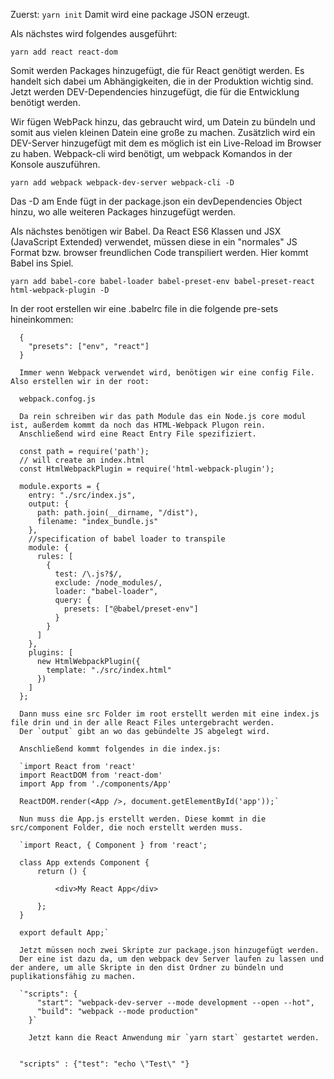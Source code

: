 Zuerst:
`yarn init`
Damit wird eine package JSON erzeugt.

Als nächstes wird folgendes ausgeführt:

```yarn add react react-dom```

Somit werden Packages hinzugefügt, die für React genötigt werden. Es handelt sich dabei um Abhängigkeiten, die in der Produktion wichtig sind.
Jetzt werden DEV-Dependencies hinzugefügt, die für die Entwicklung benötigt werden.

Wir fügen WebPack hinzu, das gebraucht wird, um Datein zu bündeln und somit aus vielen kleinen Datein eine große zu machen. Zusätzlich wird ein DEV-Server
hinzugefügt mit dem es möglich ist ein Live-Reload im Browser zu haben. Webpack-cli wird benötigt, um webpack Komandos in der Konsole auszuführen.

```yarn add webpack webpack-dev-server webpack-cli -D```

Das -D am Ende fügt in der package.json ein devDependencies Object hinzu, wo alle weiteren Packages hinzugefügt werden.

Als nächstes benötigen wir Babel. Da React ES6 Klassen und JSX (JavaScript Extended) verwendet, müssen diese in ein "normales" JS Format bzw. browser freundlichen Code transpiliert werden. Hier kommt Babel ins Spiel.

```yarn add babel-core babel-loader babel-preset-env babel-preset-react html-webpack-plugin -D```

In der root erstellen wir eine .babelrc file in die folgende pre-sets hineinkommen:

```
  {
    "presets": ["env", "react"]
  }

  Immer wenn Webpack verwendet wird, benötigen wir eine config File. Also erstellen wir in der root:

  webpack.confog.js

  Da rein schreiben wir das path Module das ein Node.js core modul ist, außerdem kommt da noch das HTML-Webpack Plugon rein.
  Anschließend wird eine React Entry File spezifiziert.

  const path = require('path');
  // will create an index.html
  const HtmlWebpackPlugin = require('html-webpack-plugin');

  module.exports = {
    entry: "./src/index.js",
    output: {
      path: path.join(__dirname, "/dist"),
      filename: "index_bundle.js"
    },
    //specification of babel loader to transpile
    module: {
      rules: [
        {
          test: /\.js?$/,
          exclude: /node_modules/,
          loader: "babel-loader",
          query: {
            presets: ["@babel/preset-env"]
          }
        }
      ]
    },
    plugins: [
      new HtmlWebpackPlugin({
        template: "./src/index.html"
      })
    ]
  };

  Dann muss eine src Folder im root erstellt werden mit eine index.js file drin und in der alle React Files untergebracht werden.
  Der `output` gibt an wo das gebündelte JS abgelegt wird.

  Anschließend kommt folgendes in die index.js:

  `import React from 'react'
  import ReactDOM from 'react-dom'
  import App from './components/App'

  ReactDOM.render(<App />, document.getElementById('app'));`

  Nun muss die App.js erstellt werden. Diese kommt in die src/component Folder, die noch erstellt werden muss.

  `import React, { Component } from 'react';

  class App extends Component {
      return () {

          <div>My React App</div>

      };
  }

  export default App;`

  Jetzt müssen noch zwei Skripte zur package.json hinzugefügt werden.
  Der eine ist dazu da, um den webpack dev Server laufen zu lassen und der andere, um alle Skripte in den dist Ordner zu bündeln und puplikationsfähig zu machen.

  `"scripts": {
      "start": "webpack-dev-server --mode development --open --hot",
      "build": "webpack --mode production"
    }`

    Jetzt kann die React Anwendung mir `yarn start` gestartet werden.


  "scripts" : {"test": "echo \"Test\" "}
```
